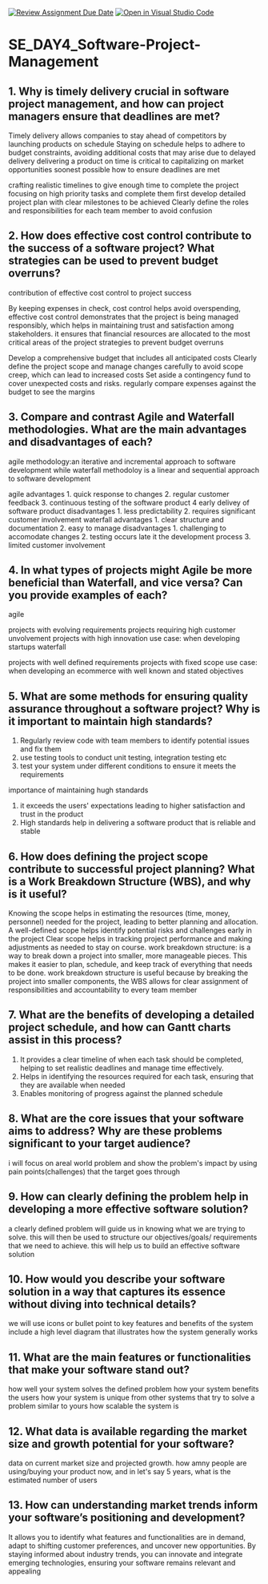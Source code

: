[![Review Assignment Due Date](https://classroom.github.com/assets/deadline-readme-button-22041afd0340ce965d47ae6ef1cefeee28c7c493a6346c4f15d667ab976d596c.svg)](https://classroom.github.com/a/9pw6JKcu)
[![Open in Visual Studio Code](https://classroom.github.com/assets/open-in-vscode-2e0aaae1b6195c2367325f4f02e2d04e9abb55f0b24a779b69b11b9e10269abc.svg)](https://classroom.github.com/online_ide?assignment_repo_id=18460806&assignment_repo_type=AssignmentRepo)
# SE_DAY4_Software-Project-Management
## 1. Why is timely delivery crucial in software project management, and how can project managers ensure that deadlines are met?
Timely delivery allows companies to stay ahead of competitors by launching products on schedule
Staying on schedule helps to adhere to budget constraints, avoiding additional costs that may arise due to delayed delivery
delivering a product on time is critical to capitalizing on market opportunities soonest possible
how to ensure deadlines are met

crafting realistic timelines to give enough time to complete the project
focusing on high priority tasks and complete them first
develop detailed project plan with clear milestones to be achieved
Clearly define the roles and responsibilities for each team member to avoid confusion
## 2. How does effective cost control contribute to the success of a software project? What strategies can be used to prevent budget overruns?
contribution of effective cost control to project success

By keeping expenses in check, cost control helps avoid overspending,
effective cost control demonstrates that the project is being managed responsibly, which helps in maintaining trust and satisfaction among stakeholders.
it ensures that financial resources are allocated to the most critical areas of the project
strategies to prevent budget overruns

Develop a comprehensive budget that includes all anticipated costs
Clearly define the project scope and manage changes carefully to avoid scope creep, which can lead to increased costs
Set aside a contingency fund to cover unexpected costs and risks.
regularly compare expenses against the budget to see the margins

## 3. Compare and contrast Agile and Waterfall methodologies. What are the main advantages and disadvantages of each?
agile methodology:an iterative and incremental approach to software development while waterfall methodoloy is a linear and sequential approach to software development

agile advantages 1. quick response to changes 2. regular customer feedback 3. continuous testing of the software product 4 early delivey of software product disadvantages 1. less predictability 2. requires significant customer involvement waterfall advantages 1. clear structure and documentation 2. easy to manage disadvantages 1. challenging to accomodate changes 2. testing occurs late it the development process 3. limited customer involvement
## 4. In what types of projects might Agile be more beneficial than Waterfall, and vice versa? Can you provide examples of each?
agile

projects with evolving requirements
projects requiring high customer unvolvement
projects with high innovation use case: when developing startups
waterfall

projects with well defined requirements
projects with fixed scope use case: when developing an ecommerce with well known and stated objectives
## 5. What are some methods for ensuring quality assurance throughout a software project? Why is it important to maintain high standards?
1. Regularly review code with team members to identify potential issues and fix them
2. use testing tools to conduct unit testing, integration testing etc
3. test your system under different conditions to ensure it meets the requirements

importance of maintaining hugh standards
1. it exceeds the users' expectations leading to higher satisfaction and trust in the product
2. High standards help in delivering a software product that is reliable and stable
## 6. How does defining the project scope contribute to successful project planning? What is a Work Breakdown Structure (WBS), and why is it useful?
Knowing the scope helps in estimating the resources (time, money, personnel) needed for the project, leading to better planning and allocation.
A well-defined scope helps identify potential risks and challenges early in the project
Clear scope helps in tracking project performance and making adjustments as needed to stay on course.
work breakdown structure: is a way to break down a project into smaller, more manageable pieces. This makes it easier to plan, schedule, and keep track of everything that needs to be done. work breakdown structure is useful because by breaking the project into smaller components, the WBS allows for clear assignment of responsibilities and accountability to every team member
## 7. What are the benefits of developing a detailed project schedule, and how can Gantt charts assist in this process?
1. It provides a clear timeline of when each task should be completed, helping to set realistic deadlines and manage time effectively.
2. Helps in identifying the resources required for each task, ensuring that they are available when needed
3. Enables monitoring of progress against the planned schedule
## 8. What are the core issues that your software aims to address? Why are these problems significant to your target audience?
i will focus on areal world problem and show the problem's impact by using pain points(challenges) that the target goes through
## 9. How can clearly defining the problem help in developing a more effective software solution?
a clearly defined problem will guide us in knowing what we are trying to solve. this will then be used to structure our objectives/goals/ requirements that we need to achieve. this will help us to build an effective software solution
## 10. How would you describe your software solution in a way that captures its essence without diving into technical details?
we will use icons or bullet point to key features and benefits of the system include a high level diagram that illustrates how the system generally works
## 11. What are the main features or functionalities that make your software stand out?
how well your system solves the defined problem
how your system benefits the users
how your system is unique from other systems that try to solve a problem similar to yours
how scalable the system is
## 12. What data is available regarding the market size and growth potential for your software?
data on current market size and projected growth. how amny people are using/buying your product now, and in let's say 5 years, what is the estimated number of users
## 13. How can understanding market trends inform your software’s positioning and development?
It allows you to identify what features and functionalities are in demand, adapt to shifting customer preferences, and uncover new opportunities. By staying informed about industry trends, you can innovate and integrate emerging technologies, ensuring your software remains relevant and appealing
